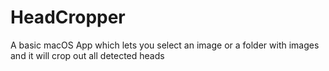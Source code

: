 # HeadCropper
A basic macOS App which lets you select an image or a folder with images and it will crop out all detected heads
